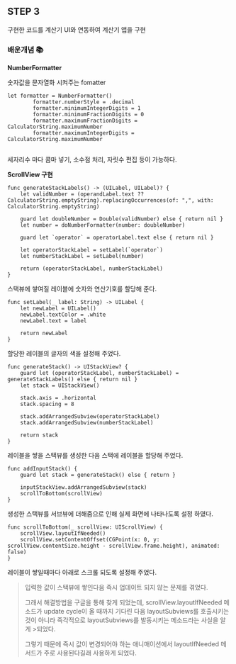 ## STEP 3

구현한 코드를 계산기 UI와 연동하여 계산기 앱을 구현

### 배운개념 📚

**NumberFormatter**

숫자값을 문자열화 시켜주는 fomatter

```swift=
let formatter = NumberFormatter()
        formatter.numberStyle = .decimal
        formatter.minimumIntegerDigits = 1
        formatter.minimumFractionDigits = 0
        formatter.maximumFractionDigits = CalculatorString.maximumNumber
        formatter.maximumIntegerDigits = CalculatorString.maximumNumber
        
```

세자리수 마다 콤마 넣기, 소수점 처리, 자릿수 편집 등이 가능하다.

**ScrollView 구현**
```swift=
func generateStackLabels() -> (UILabel, UILabel)? {
    let validNumber = (operandLabel.text ?? CalculatorString.emptyString).replacingOccurrences(of: ",", with: CalculatorString.emptyString)
        
    guard let doubleNumber = Double(validNumber) else { return nil }
    let number = doNumberFormatter(number: doubleNumber)
        
    guard let `operator` = operatorLabel.text else { return nil }
        
    let operatorStackLabel = setLabel(`operator`)
    let numberStackLabel = setLabel(number)
        
    return (operatorStackLabel, numberStackLabel)
}
```
스택뷰에 쌓여질 레이블에 숫자와 연산기호를 할당해 준다.
```swift=
func setLabel(_ label: String) -> UILabel {
    let newLabel = UILabel()
    newLabel.textColor = .white
    newLabel.text = label
        
    return newLabel
}
```
할당한 레이블의 글자의 색을 설정해 주었다.
```swift=
func generateStack() -> UIStackView? {
    guard let (operatorStackLabel, numberStackLabel) = generateStackLabels() else { return nil }
    let stack = UIStackView()
        
    stack.axis = .horizontal
    stack.spacing = 8
        
    stack.addArrangedSubview(operatorStackLabel)
    stack.addArrangedSubview(numberStackLabel)
        
    return stack
}
```
레이블을 쌓을 스택뷰를 생성한 다음 스택에 레이블을 할당해 주었다.
```swift=
func addInputStack() {
    guard let stack = generateStack() else { return }
        
    inputStackView.addArrangedSubview(stack)
    scrollToBottom(scrollView)
}
```
생성한 스택뷰를 서브뷰에 더해줌으로 인해 실제 화면에 나타나도록 설정 하였다.
```swift=
func scrollToBottom(_ scrollView: UIScrollView) {
    scrollView.layoutIfNeeded()
    scrollView.setContentOffset(CGPoint(x: 0, y: scrollView.contentSize.height - scrollView.frame.height), animated: false)
}
```
레이블이 쌓일때마다 아래로 스크롤 되도록 설정해 주었다.

> 입력한 값이 스택뷰에 쌓인다음 즉시 업데이트 되지 않는 문제를 겪었다. 
>
>그래서 해결방법을 구글을 통해 찾게 되었는데, scrollView.layoutIfNeeded 메소드가 update cycle이 올 때까지 기다린 다음 layoutSubviews를 호출시키는 것이 아니라 즉각적으로 layoutSubviews를 발동시키는 메소드라는 사실을 알게 >되었다. 
>
>그렇기 때문에 즉시 값이 변경되어야 하는 애니매이션에서 layoutIfNeeded 메서드가 주로 사용된다길래 사용하게 되었다.
